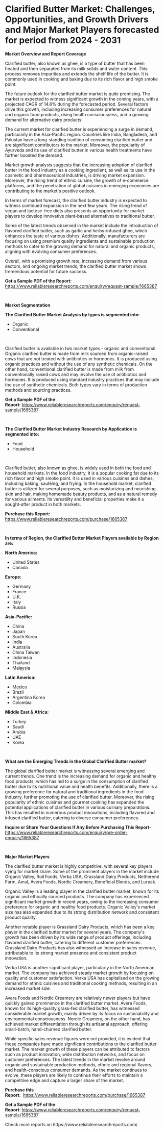 <p><h1>Clarified Butter Market: Challenges, Opportunities, and Growth Drivers and Major Market Players forecasted for period from 2024 - 2031</h1></p><p><strong>Market Overview and Report Coverage</strong></p>
<p><p>Clarified butter, also known as ghee, is a type of butter that has been heated and then separated from its milk solids and water content. This process removes impurities and extends the shelf life of the butter. It is commonly used in cooking and baking due to its rich flavor and high smoke point.</p><p>The future outlook for the clarified butter market is quite promising. The market is expected to witness significant growth in the coming years, with a projected CAGR of 14.6% during the forecasted period. Several factors drive this growth, including increasing consumer preferences for natural and organic food products, rising health consciousness, and a growing demand for alternative dairy products.</p><p>The current market for clarified butter is experiencing a surge in demand, particularly in the Asia-Pacific region. Countries like India, Bangladesh, and Pakistan have a long-standing tradition of consuming clarified butter and are significant contributors to the market. Moreover, the popularity of Ayurveda and its use of clarified butter in various health treatments have further boosted the demand.</p><p>Market growth analysis suggests that the increasing adoption of clarified butter in the food industry as a cooking ingredient, as well as its use in the cosmetic and pharmaceutical industries, is driving market expansion. Moreover, the rising trend of ethnic cuisine, the growth of e-commerce platforms, and the penetration of global cuisines in emerging economies are contributing to the market's positive outlook.</p><p>In terms of market forecast, the clarified butter industry is expected to witness continued expansion in the next few years. The rising trend of vegan and lactose-free diets also presents an opportunity for market players to develop innovative plant-based alternatives to traditional butter.</p><p>Some of the latest trends observed in the market include the introduction of flavored clarified butter, such as garlic and herbs-infused ghee, which enhances the taste of various dishes. Additionally, manufacturers are focusing on using premium quality ingredients and sustainable production methods to cater to the growing demand for natural and organic products, aligning with evolving consumer preferences.</p><p>Overall, with a promising growth rate, increasing demand from various sectors, and ongoing market trends, the clarified butter market shows tremendous potential for future success.</p></p>
<p><strong>Get a Sample PDF of the Report:</strong> <a href="https://www.reliableresearchreports.com/enquiry/request-sample/1665387">https://www.reliableresearchreports.com/enquiry/request-sample/1665387</a></p>
<p>&nbsp;</p>
<p><strong>Market Segmentation</strong></p>
<p><strong>The Clarified Butter Market Analysis by types is segmented into:</strong></p>
<p><ul><li>Organic</li><li>Conventional</li></ul></p>
<p>&nbsp;</p>
<p><p>Clarified butter is available in two market types - organic and conventional. Organic clarified butter is made from milk sourced from organic-raised cows that are not treated with antibiotics or hormones. It is produced using organic practices and without the use of any synthetic chemicals. On the other hand, conventional clarified butter is made from milk from conventionally raised cows and may involve the use of antibiotics and hormones. It is produced using standard industry practices that may include the use of synthetic chemicals. Both types vary in terms of production methods and sourcing practices.</p></p>
<p><strong>Get a Sample PDF of the Report:</strong>&nbsp;<a href="https://www.reliableresearchreports.com/enquiry/request-sample/1665387">https://www.reliableresearchreports.com/enquiry/request-sample/1665387</a></p>
<p>&nbsp;</p>
<p><strong>The Clarified Butter Market Industry Research by Application is segmented into:</strong></p>
<p><ul><li>Food</li><li>Household</li></ul></p>
<p>&nbsp;</p>
<p><p>Clarified butter, also known as ghee, is widely used in both the food and household markets. In the food industry, it is a popular cooking fat due to its rich flavor and high smoke point. It is used in various cuisines and dishes, including baking, sautéing, and frying. In the household market, clarified butter is utilized for several purposes, such as moisturizing and nourishing skin and hair, making homemade beauty products, and as a natural remedy for various ailments. Its versatility and beneficial properties make it a sought-after product in both markets.</p></p>
<p><strong>Purchase this Report:</strong>&nbsp; <a href="https://www.reliableresearchreports.com/purchase/1665387">https://www.reliableresearchreports.com/purchase/1665387</a></p>
<p>&nbsp;</p>
<p><strong>In terms of Region, the Clarified Butter Market Players available by Region are:</strong></p>
<p>
    <p> <strong> North America: </strong>
        <ul>
            <li>United States</li>
            <li>Canada</li>
        </ul>
        </p> 
    <p> <strong> Europe: </strong>
        <ul>
            <li>Germany</li>
            <li>France</li>
            <li>U.K.</li>
            <li>Italy</li>
            <li>Russia</li>
        </ul>
        </p> 
    <p> <strong> Asia-Pacific: </strong>
        <ul>
            <li>China</li>
            <li>Japan</li>
            <li>South Korea</li>
            <li>India</li>
            <li>Australia</li>
            <li>China Taiwan</li>
            <li>Indonesia</li>
            <li>Thailand</li>
            <li>Malaysia</li>
        </ul>
        </p> 
    <p> <strong> Latin America: </strong>
        <ul>
            <li>Mexico</li>
            <li>Brazil</li>
            <li>Argentina Korea</li>
            <li>Colombia</li>
        </ul>
        </p> 
    <p> <strong> Middle East & Africa: </strong>
        <ul>
            <li>Turkey</li>
            <li>Saudi</li>
            <li>Arabia</li>
            <li>UAE</li>
            <li>Korea</li>
        </ul>
    </p>
    </p>
<p>&nbsp;</p>
<p><strong>What are the Emerging Trends in the Global Clarified Butter market?</strong></p>
<p><p>The global clarified butter market is witnessing several emerging and current trends. One trend is the increasing demand for organic and healthy food products, which has led to a surge in the consumption of clarified butter due to its nutritional value and health benefits. Additionally, there is a growing preference for natural and traditional ingredients in the food industry, further promoting the use of clarified butter. Moreover, the rising popularity of ethnic cuisines and gourmet cooking has expanded the potential applications of clarified butter in various culinary preparations. This has resulted in numerous product innovations, including flavored and infused clarified butter, catering to diverse consumer preferences.</p></p>
<p><strong>Inquire or Share Your Questions If Any Before Purchasing This Report</strong>- <a href="https://www.reliableresearchreports.com/enquiry/pre-order-enquiry/1665387">https://www.reliableresearchreports.com/enquiry/pre-order-enquiry/1665387</a></p>
<p>&nbsp;</p>
<p><strong>Major Market Players</strong></p>
<p><p>The clarified butter market is highly competitive, with several key players vying for market share. Some of the prominent players in the market include Organic Valley, Roil Foods, Verka USA, Grassland Dairy Products, Netherend Farm, Amul, Avera Foods, Nordic Creamery, Beneficial Blends, and Lurpak.</p><p>Organic Valley is a leading player in the clarified butter market, known for its organic and ethically sourced products. The company has experienced significant market growth in recent years, owing to the increasing consumer preference for organic and healthy food products. Organic Valley's market size has also expanded due to its strong distribution network and consistent product quality.</p><p>Another notable player is Grassland Dairy Products, which has been a key player in the clarified butter market for several years. The company's growth has been driven by its wide range of product offerings, including flavored clarified butter, catering to different customer preferences. Grassland Dairy Products has also witnessed an increase in sales revenue, attributable to its strong market presence and consistent product innovation.</p><p>Verka USA is another significant player, particularly in the North American market. The company has achieved steady market growth by focusing on quality and customer satisfaction. Verka USA has capitalized on the growing demand for ethnic cuisines and traditional cooking methods, resulting in an increased market size.</p><p>Avera Foods and Nordic Creamery are relatively newer players but have quickly gained prominence in the clarified butter market. Avera Foods, known for its high-quality grass-fed clarified butter, has witnessed considerable market growth, mainly driven by its focus on sustainability and environmental consciousness. Nordic Creamery, on the other hand, has achieved market differentiation through its artisanal approach, offering small-batch, hand-churned clarified butter.</p><p>While specific sales revenue figures were not provided, it is evident that these companies have made significant contributions to the clarified butter market. The market growth of these players can be attributed to factors such as product innovation, wide distribution networks, and focus on customer preferences. The latest trends in the market revolve around organic and sustainable production methods, ethnic and regional flavors, and health-conscious consumer demands. As the market continues to evolve, these players are likely to continue their efforts to maintain a competitive edge and capture a larger share of the market.</p></p>
<p><strong>Purchase this Report:</strong>&nbsp;&nbsp;<a href="https://www.reliableresearchreports.com/purchase/1665387">https://www.reliableresearchreports.com/purchase/1665387</a></p>
<p></p>
<p><strong>Get a Sample PDF of the Report:</strong>&nbsp;<a href="https://www.reliableresearchreports.com/enquiry/request-sample/1665387">https://www.reliableresearchreports.com/enquiry/request-sample/1665387</a></p>
<p>Check more reports on https://www.reliableresearchreports.com/</p>